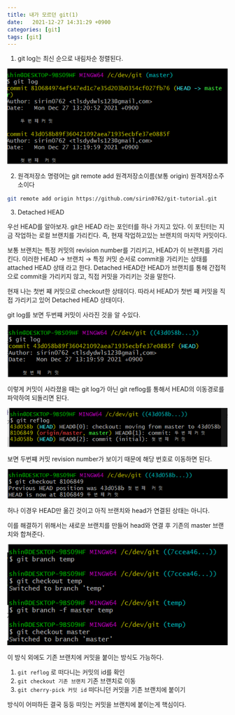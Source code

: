 ```yaml
---
title: 내가 모르던 git(1)
date:   2021-12-27 14:31:29 +0900
categories: [git]
tags: [git]
---
```

1. git log는 최신 순으로 내림차순 정렬된다.

![최신순으로 정렬되는 log](../../assets/img/posts/2021-12-27-git(1)/Untitled.png)

2. 원격저장소 명령어는 git remote add 원격저장소이름(보통 origin) 원격저장소주소이다

```bash
git remote add origin https://github.com/sirin0762/git-tutorial.git
```

3. Detached HEAD

우선 HEAD를 알아보자. git은 HEAD 라는 포인터를 하나 가지고 있다. 이 포틴터는 지금 작업하는 로컬 브랜치를 가리킨다. 즉, 현재 작업하고있는 브랜치의 마지막 커밋이다.

보통 브랜치는 특정 커밋의 revision number를 기리키고, HEAD가 이 브랜치를 가리킨다. 이러한 HEAD → 브랜치 → 특정 커밋 순서로 commit을 가리키는 상태를 attached HEAD 상태 라고 한다. Detached HEAD란 HEAD가 브랜치를 통해 간접적으로 commit을 가리키지 않고, 직접 커밋을 가리키는 것을 말한다.

현재 나는 첫번 쨰 커밋으로 checkout한 상태이다. 따라서 HEAD가 첫번 쨰 커밋을 직접 가리키고 있어 Detached HEAD 상태이다.

git log를 보면 두번쨰 커밋이 사라진 것을 알 수있다.

![Untitled](../../assets/img/posts/2021-12-27-git(1)/Untitled%201.png)

이렇게 커밋이 사라졌을 때는 git log가 아닌 git reflog를 통해서 HEAD의 이동경로를 파악하여 되돌리면 된다.

![Untitled](../../assets/img/posts/2021-12-27-git(1)/Untitled%202.png)

보면 두번쨰 커밋 revision number가 보이기 때문에 해당 번호로 이동하면 된다.

![Untitled](../../assets/img/posts/2021-12-27-git(1)/Untitled%203.png)

허나 이경우 HEAD만 옮긴 것이고 아직 브랜치와 head가 연결된 상태는 아니다.

이를 해결하기 위해서는 새로운 브랜치를 만들어 head와 연결 후 기존의 master 브랜치와 합쳐준다.

![Untitled](../../assets/img/posts/2021-12-27-git(1)/Untitled%204.png)

이 방식 외에도 기존 브랜치에 커밋을 붙이는 방식도 가능하다.

1. `git reflog` 로 떠다니는 커밋의 id를 확인
2. `git checkout 기존 브랜치` 기존 브랜치로 이동
3. `git cherry-pick 커밋 id` 떠다니던 커밋을 기존 브랜치에 붙이기

방식이 어떠하든 결국 둥둥 떠잇는 커밋을 브랜치에 붙이는게 핵심이다.
